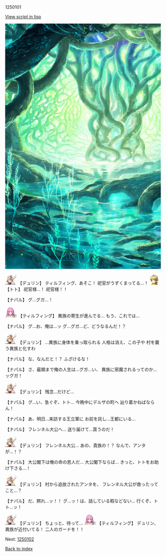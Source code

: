 1250101

[View script in lisp](../scripts/1250101.txt)

![tree_cavern.png](../images/backgrounds/tree_cavern.png)

<img src="../images/units/0.png" alt="0.png" height="34"/>
【デュリン】
ティルフィング、あそこ！
祀官がうずくまってる…！

<img src="../images/units/4.png" alt="4.png" height="34"/>
【トト】
祀官様…！
祀官様！！

【ナパル】
グ…グガ…！

<img src="../images/units/24.png" alt="24.png" height="34"/>
【ティルフィング】
異族の寄生が進んでる…
もう、これでは…

【ナパル】
グ…お、俺は…ッ
グ…グガ…ど、どうなるんだ！？

<img src="../images/units/0.png" alt="0.png" height="34"/>
【デュリン】
…異族に身体を乗っ取られる
人格は消え、この子や
村を襲う異族と化すわ

【ナパル】
な、なんだと！？
ふざけるな！

【ナパル】
さ、最期まで俺の人生は…グガ…い、
異族に邪魔されるってのか…ッグガ！

<img src="../images/units/0.png" alt="0.png" height="34"/>
【デュリン】
残念…だけど…

【ナパル】
グ…い、急ぐぞ、トト…
今晩中にデルザの町へ
辿り着かねばならん！

【ナパル】
あ、明日…来訪する王立軍に
お前を託し…王都にいる…

【ナパル】
フレンネル大公へ…
送り届けて…貰うのだ！

<img src="../images/units/0.png" alt="0.png" height="34"/>
【デュリン】
フレンネル大公…
あの、貴族の！？
なんで、アンタが…！？

【ナパル】
大公閣下は俺の命の恩人だ…
大公閣下ならば…
きっと、トトをお助け下さる…！

<img src="../images/units/0.png" alt="0.png" height="34"/>
【デュリン】
村から追放されたアンタを、
フレンネル大公が救ったってこと…？

【ナパル】
だ、黙れ…ッ！！
グ…ッ！は、話している暇などない…
行くぞ、トト…ッ！

<img src="../images/units/0.png" alt="0.png" height="34"/>
【デュリン】
ちょっと、待って…

<img src="../images/units/24.png" alt="24.png" height="34"/>
【ティルフィング】
デュリン、異族が近付いてる！
二人のガードを！！

Next: [1250102](1250102.md)

[Back to index](index.md)
